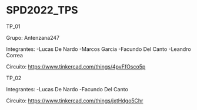 # SPD2022_TPS

TP_01

Grupo: Antenzana247

Integrantes: 
-Lucas De Nardo
-Marcos Garcia
-Facundo Del Canto
-Leandro Correa

Circuito: https://www.tinkercad.com/things/4pvFfOsco5p

TP_02

Integrantes: 
-Lucas De Nardo
-Facundo Del Canto

Circuito: https://www.tinkercad.com/things/jxtHdgo5Chr
